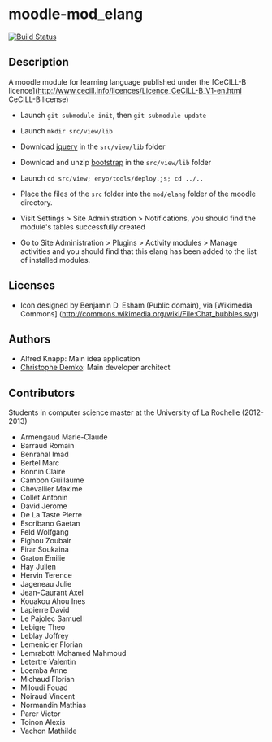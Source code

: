 moodle-mod_elang
================

[![Build Status](https://travis-ci.org/chdemko/moodle-mod_elang.png?branch=master)](https://travis-ci.org/chdemko/moodle-mod_elang)

Description
-----------
A moodle module for learning language published under the [CeCILL-B licence](http://www.cecill.info/licences/Licence_CeCILL-B_V1-en.html CeCILL-B license)

* Launch `git submodule init`, then `git submodule update`

* Launch `mkdir src/view/lib`

* Download [jquery](http://code.jquery.com/jquery.js) in the `src/view/lib` folder

* Download and unzip [bootstrap](http://twitter.github.io/bootstrap/assets/bootstrap.zip) in the `src/view/lib` folder

* Launch `cd src/view; enyo/tools/deploy.js; cd ../..`

* Place the files of the `src` folder into the `mod/elang` folder of the moodle directory.

* Visit Settings > Site Administration > Notifications, you should find the module's tables successfully created

* Go to Site Administration > Plugins > Activity modules > Manage activities
  and you should find that this elang has been added to the list of
  installed modules.

Licenses
--------

* Icon designed by Benjamin D. Esham (Public domain), via [Wikimedia Commons] (http://commons.wikimedia.org/wiki/File:Chat_bubbles.svg)

Authors
-------

* Alfred Knapp: Main idea application
* [Christophe Demko](@chdemko): Main developer architect

Contributors
-------------

Students in computer science master at the University of La Rochelle (2012-2013)

* Armengaud Marie-Claude
* Barraud Romain
* Benrahal Imad
* Bertel Marc
* Bonnin Claire
* Cambon Guillaume
* Chevallier Maxime
* Collet Antonin
* David Jerome
* De La Taste Pierre
* Escribano Gaetan
* Feld Wolfgang
* Fighou Zoubair
* Firar Soukaina
* Graton Emilie
* Hay Julien
* Hervin Terence
* Jageneau Julie
* Jean-Caurant Axel
* Kouakou Ahou Ines
* Lapierre David
* Le Pajolec Samuel
* Lebigre Theo
* Leblay Joffrey
* Lemenicier Florian
* Lemrabott  Mohamed Mahmoud
* Letertre Valentin
* Loemba Anne
* Michaud Florian
* Miloudi Fouad
* Noiraud Vincent
* Normandin Mathias
* Parer Victor
* Toinon Alexis
* Vachon Mathilde

